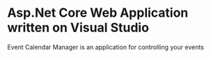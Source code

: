 # Asp.Net Core Web Application written on Visual Studio

Event Calendar Manager is an application for controlling your events